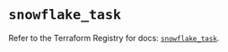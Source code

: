# `snowflake_task`

Refer to the Terraform Registry for docs: [`snowflake_task`](https://registry.terraform.io/providers/snowflake-labs/snowflake/1.0.0/docs/resources/task).
